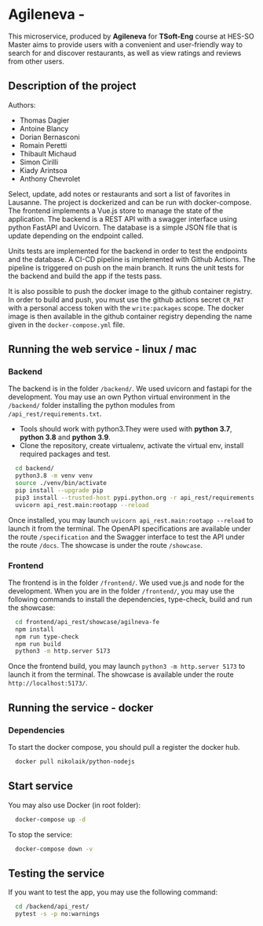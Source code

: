 # Agileneva - 

This microservice, produced by **Agileneva** for **TSoft-Eng** course at HES-SO Master aims to provide users with a convenient and user-friendly way to search for and discover restaurants, as well as view ratings and reviews from other users. 

## Description of the project

Authors:
- Thomas Dagier
- Antoine Blancy
- Dorian Bernasconi
- Romain Peretti
- Thibault Michaud
- Simon Cirilli
- Kiady Arintsoa
- Anthony Chevrolet

Select, update, add notes or restaurants and sort a list of favorites in Lausanne. The project is dockerized and can be run with docker-compose. The frontend implements a Vue.js store to manage the state of the application. The backend is a REST API with a swagger interface using python FastAPI and Uvicorn. The database is a simple JSON file that is update depending on the endpoint called.

Units tests are implemented for the backend in order to test the endpoints and the database. A CI-CD pipeline is implemented with Github Actions. The pipeline is triggered on push on the main branch. It runs the unit tests for the backend and build the app if the tests pass.

It is also possible to push the docker image to the github container registry. In order to build and push, you must use the github actions secret `CR_PAT` with a personal access token with the `write:packages` scope. The docker image is then available in the github container registry depending the name given in the `docker-compose.yml` file.

## Running the web service - linux / mac

### Backend

The backend is in the folder `/backend/`. We used uvicorn and fastapi for the development. You may use an own
Python virtual environment in the `/backend/` folder installing the python modules from `/api_rest/requirements.txt`.

- Tools should work with python3.They were used with **python 3.7**, **python 3.8** and **python 3.9**.
- Clone the repository, create virtualenv, activate the virtual env, install required packages and test.

```sh
  cd backend/
  python3.8 -m venv venv
  source ./venv/bin/activate
  pip install --upgrade pip
  pip3 install --trusted-host pypi.python.org -r api_rest/requirements.txt
  uvicorn api_rest.main:rootapp --reload
```

Once installed, you may launch `uvicorn api_rest.main:rootapp --reload` to launch it from the terminal. The OpenAPI specifications are available under the route `/specification` and the Swagger interface to test the API under the route `/docs`. The showcase is under the route `/showcase`.

### Frontend

The frontend is in the folder `/frontend/`. We used vue.js and node for the development. When you are in the folder `/frontend/`, you may use the following commands to install the dependencies, type-check, build and run the showcase:

```sh
  cd frontend/api_rest/showcase/agilneva-fe
  npm install
  npm run type-check
  npm run build
  python3 -m http.server 5173
```

Once the frontend build, you may launch `python3 -m http.server 5173` to launch it from the terminal. The showcase is available under the route `http://localhost:5173/`.

## Running the service - docker

### Dependencies 

To start the docker compose, you should pull a register the docker hub.

```sh
  docker pull nikolaik/python-nodejs
```


## Start service

You may also use Docker (in root folder):

```sh
  docker-compose up -d 
```

To stop the service:

```sh
  docker-compose down -v
```

## Testing the service

If you want to test the app, you may use the following command:

```sh
  cd /backend/api_rest/
  pytest -s -p no:warnings
```
